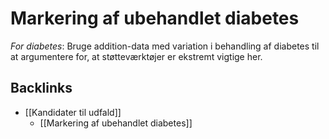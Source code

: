 # Markering af ubehandlet diabetes
*For diabetes*: Bruge addition-data med variation i behandling af diabetes til at argumentere for, at støtteværktøjer er ekstremt vigtige her.

## Backlinks
* [[Kandidater til udfald]]
	* [[Markering af ubehandlet diabetes]]

<!-- {BearID:58150823-D012-4ADB-93FE-7B79A7B48E65-3904-0000A55181B3E1AF} -->
